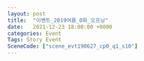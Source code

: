 ```yaml
---
layout: post
title:  "이벤트_2019여름_0화_오프닝"
date:   2021-12-23 18:00:00 +0000
categories: Event
Tags: Story Event
SceneCode: ["scene_evt190627_cp0_q1_s10"]
---
```

